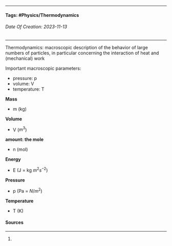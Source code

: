 __________________________________________________________________________
#### **Tags:** #Physics/Thermodynamics
###### *Date Of Creation: 2023-11-13*
__________________________________________________________________________

Thermodynamics: macroscopic description of the behavior of large numbers of particles, in particular concerning the interaction of heat and (mechanical) work

Important macroscopic parameters: 
- pressure: p
- volume: V
- temperature: T

**Mass**
- m (kg)

**Volume**
- V ($m^3$)

**amount: the mole**
- n (mol)

**Energy**
- E (J = kg $m^2 s^{-2}$)

**Pressure**
- p (Pa = $N/m^2$)

**Temperature**
- T (K)

#### Sources
__________________________________________________________________________
1. 